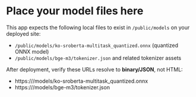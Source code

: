 # Place your model files here

This app expects the following local files to exist in `/public/models` on your deployed site:

- `/public/models/ko-sroberta-multitask_quantized.onnx`  (quantized ONNX model)
- `/public/models/bge-m3/tokenizer.json` and related tokenizer assets

After deployment, verify these URLs resolve to **binary/JSON**, not HTML:
- https://<your-site>/models/ko-sroberta-multitask_quantized.onnx
- https://<your-site>/models/bge-m3/tokenizer.json
